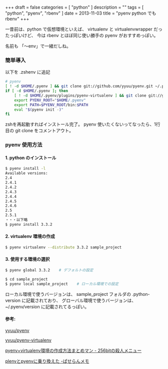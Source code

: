 +++
draft = false
categories = [ "python" ]
description = ""
tags = [ "python", "pyenv", "rbenv" ]
date = 2013-11-03
title = "pyenv python でも rbenv"
+++

一昔前は、python で仮想環境といえば、 virtualenv と
virtualenvwrapper だったっぽいけど、 今は rbenv
とほぼ同じ使い勝手の pyenv がおすすめっぽい。

名前も 「〜env」で一緒だしね。

### 簡単導入

以下を .zshenv に追記

```sh
# pyenv
[ ! -d $HOME/.pyenv ] && git clone git://github.com/yyuu/pyenv.git ~/.pyenv
if [ -d $HOME/.pyenv ]; then
    [ ! -d $HOME/.pyenv/plugins/pyenv-virtualenv ] && git clone git://github.com/yyuu/pyenv-virtualenv.git ~/.pyenv/plugins/pyenv-virtualenv
    export PYENV_ROOT="$HOME/.pyenv"
    export PATH=$PYENV_ROOT/bin:$PATH
    eval "$(pyenv init -)"
fi
```

zshを再起動すればインストール完了。 pyenv
使いたくないってなったら、1行目の git clone をコメントアウト。

### pyenv 使用方法

#### 1. python のインストール

```sh
$ pyenv install -l
Available versions:
2.4
2.4.1
2.4.2
2.4.3
2.4.4
2.4.5
2.4.6
2.5
2.5.1
・・・以下略
$ pyenv install 3.3.2
```

#### 2. virtualenv 環境の作成

```sh
$ pyenv virtualenv --distribute 3.3.2 sample_project
```

#### 3. 使用する環境の選択

```sh
$ pyenv global 3.3.2    # デフォルトの設定

$ cd sample_project
$ pyenv local sample_project    # ローカル環境での設定
```

ローカル環境で使うバージョンは、 sample\_project フォルダの
.python-version に記載されており、
グローバル環境で使うバージョンは、 \~/.pyenv/version
に記載されてるっぽい。

#### 参考:

[yyuu/pyenv](https://github.com/yyuu/pyenv)

[yyuu/pyenv-virtualenv](https://github.com/yyuu/pyenv-virtualenv)

[pyenv+virtualenv環境の作成方法まとめマン - 256bitの殺人メニュー](http://d.hatena.ne.jp/akuwano/20130818/1376833810)

[plenvとpyenvに乗り換えた -ぱせらんメモ](http://d.hatena.ne.jp/pasela/20130219/llenv)

